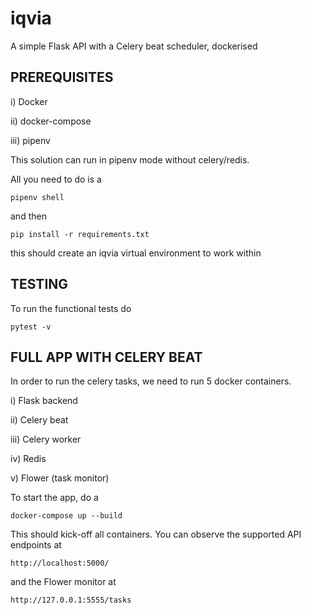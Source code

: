 # iqvia
A simple Flask API with a Celery beat scheduler, dockerised


PREREQUISITES
-------------
i) Docker

ii) docker-compose

iii) pipenv

This solution can run in pipenv mode without celery/redis.

All you need to do is a

    pipenv shell

and then

    pip install -r requirements.txt
  
this should create an iqvia virtual environment to work within

TESTING
-------

To run the functional tests do

    pytest -v

FULL APP WITH CELERY BEAT
-------------------------

In order to run the celery tasks, we need to run 5 docker containers.

i) Flask backend

ii) Celery beat

iii) Celery worker

iv) Redis

v) Flower (task monitor)

To start the app, do a

    docker-compose up --build
    
This should kick-off all containers. You can observe the supported API endpoints at

    http://localhost:5000/
    
and the Flower monitor at 

    http://127.0.0.1:5555/tasks
    
